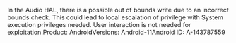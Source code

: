 In the Audio HAL, there is a possible out of bounds write due to an incorrect bounds check. This could lead to local escalation of privilege with System execution privileges needed. User interaction is not needed for exploitation.Product: AndroidVersions: Android-11Android ID: A-143787559